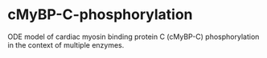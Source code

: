 # cMyBP-C-phosphorylation
ODE model of cardiac myosin binding protein C (cMyBP-C) phosphorylation in the context of multiple enzymes.
